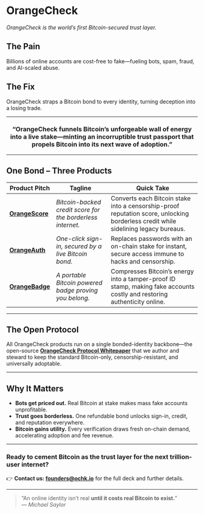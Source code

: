 # OrangeCheck
_OrangeCheck is the world’s first Bitcoin-secured trust layer._

## The Pain
Billions of online accounts are cost-free to fake—fueling bots, spam, fraud, and AI-scaled abuse.

## The Fix
OrangeCheck straps a Bitcoin bond to every identity, turning deception into a losing trade.

---

<div align="center">

### **“OrangeCheck funnels Bitcoin’s unforgeable wall of energy into a live stake—minting an incorruptible trust passport that propels Bitcoin into its next wave of adoption.”**

</div>

---

## One Bond – Three Products

| Product Pitch | Tagline | Quick Take |
|---------|---------|------------|
| [**OrangeScore**](./01_SCORE.md) | *Bitcoin-backed credit score for the borderless internet.* | Converts each Bitcoin stake into a censorship-proof reputation score, unlocking borderless credit while sidelining legacy bureaus. |
| [**OrangeAuth**](./02_AUTH.md) | *One-click sign-in, secured by a live Bitcoin bond.* | Replaces passwords with an on-chain stake for instant, secure access immune to hacks and censorship. |
| [**OrangeBadge**](./03_BADGE.md) | *A portable Bitcoin powered badge proving you belong.* | Compresses Bitcoin’s energy into a tamper-proof ID stamp, making fake accounts costly and restoring authenticity online. |

---

## The Open Protocol

All OrangeCheck products run on a single bonded-identity backbone—the open-source **[OrangeCheck Protocol Whitepaper](https://github.com/orangecheck/oc-whitepaper)** that we author and steward to keep the standard Bitcoin-only, censorship-resistant, and universally adoptable.

---

## Why It Matters  

* **Bots get priced out.** Real Bitcoin at stake makes mass fake accounts unprofitable.  
* **Trust goes borderless.** One refundable bond unlocks sign-in, credit, and reputation everywhere.  
* **Bitcoin gains utility.** Every verification draws fresh on-chain demand, accelerating adoption and fee revenue.  

---

### Ready to cement Bitcoin as the trust layer for the next trillion-user internet?  

👉 **Contact us: founders@ochk.io** for the full deck and further details.

---

> “An online identity isn’t real **until it costs real Bitcoin to exist.**”  
> — *Michael Saylor*
